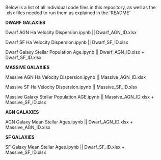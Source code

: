 Below is a list of all individual code files in this repository, as well as the .xlsx files needed to run them as explained in the 'README'


**DWARF GALAXIES**

Dwarf AGN Ha Velocity Dispersion.ipynb || Dwarf_AGN_ID.xlsx

Dwarf SF Ha Velocity Dispersion.ipynb || Dwarf_SF_ID.xlsx

Dwarf Galaxy Stellar Population Age.ipynb || Dwarf_AGN_ID.xlsx + Dwarf_SF_ID.xlsx 



**MASSIVE GALAXIES**

Massive AGN Ha Velocity Dispersion.ipynb || Massive_AGN_ID.xlsx

Massive SF Ha Velocity Dispersion.ipynb || Massive_SF_ID.xlsx

Massive Galaxy Stellar Population AGE.ipynb || Massive_AGN_ID.xlsx + Massive_SF_ID.xlsx



**AGN GALAXIES**

AGN Galaxy Mean Stellar Ages.ipynb || Dwarf_AGN_ID.xlsx + Massive_AGN_ID.xlsx



**SF GALAXIES**

SF Galaxy Mean Stellar Ages.ipynb || Dwarf_SF_ID.xlsx + Massive_SF_ID.xlsx

